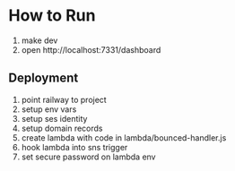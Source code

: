 # How to Run

1. make dev
2. open http://localhost:7331/dashboard

## Deployment

1. point railway to project
2. setup env vars
3. setup ses identity
4. setup domain records
5. create lambda with code in lambda/bounced-handler.js
6. hook lambda into sns trigger
7. set secure password on lambda env
